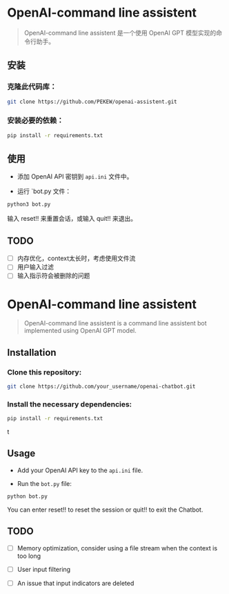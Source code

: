# OpenAI-command line assistent

> OpenAI-command line assistent 是一个使用 OpenAI GPT 模型实现的命令行助手。


## 安装

### 克隆此代码库：

```bash
git clone https://github.com/PEKEW/openai-assistent.git
```

### 安装必要的依赖：


```bash
pip install -r requirements.txt
```

## 使用

- 添加 OpenAI API 密钥到 `api.ini` 文件中。

- 运行 `bot.py 文件：


```bash
python3 bot.py
```

输入 reset!! 来重置会话，或输入 quit!! 来退出。


## TODO

- [ ] 内存优化，context太长时，考虑使用文件流
- [ ] 用户输入过滤
- [ ] 输入指示符会被删除的问题

# OpenAI-command line assistent

> OpenAI-command line assistent is a command line assistent bot implemented using OpenAI GPT model.

## Installation

### Clone this repository:

```bash
git clone https://github.com/your_username/openai-chatbot.git
```

### Install the necessary dependencies:


```bash
pip install -r requirements.txt
```
t

## Usage

- Add your OpenAI API key to the `api.ini` file.

- Run the `bot.py` file:


```bash
python bot.py
```

You can enter reset!! to reset the session or quit!! to exit the Chatbot.

## TODO

- [ ] Memory optimization, consider using a file stream when the context is too long 
- [ ] User input filtering
- [ ] An issue that input indicators are deleted


